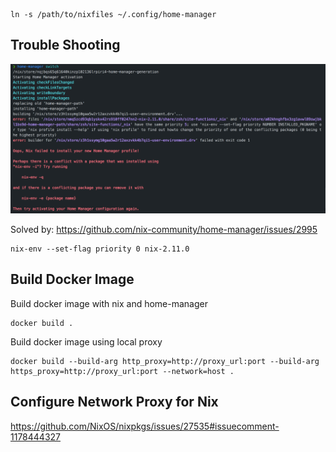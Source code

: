 
```
ln -s /path/to/nixfiles ~/.config/home-manager
```

## Trouble Shooting
![](./imgs/nix_conflicts.png)

Solved by: https://github.com/nix-community/home-manager/issues/2995
```
nix-env --set-flag priority 0 nix-2.11.0
```

## Build Docker Image
Build docker image with nix and home-manager
```
docker build .
```

Build docker image using local proxy
```
docker build --build-arg http_proxy=http://proxy_url:port --build-arg https_proxy=http://proxy_url:port --network=host .
```

## Configure Network Proxy for Nix
https://github.com/NixOS/nixpkgs/issues/27535#issuecomment-1178444327